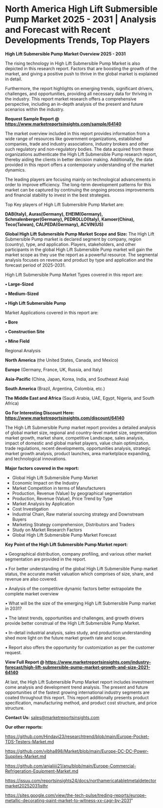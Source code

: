 # North America High Lift Submersible Pump Market 2025 - 2031 | Analysis and Forecast with Recent Developments Trends, Top Players

<Strong> High Lift Submersible Pump Market Overview 2025 - 2031</strong>

The rising technology in High Lift Submersible Pump Market is also depicted in this research report. Factors that are boosting the growth of the market, and giving a positive push to thrive in the global market is explained in detail.

Furthermore, the report highlights on emerging trends, significant drivers, challenges, and opportunities, providing all necessary data for thriving in the industry. This report market research offers a comprehensive perspective, including an in-depth analysis of the present and future scenarios within the industry.

<strong>Request Sample Report @ <a href=https://www.marketreportsinsights.com/sample/64140>https://www.marketreportsinsights.com/sample/64140</a></strong>

The market overview included in this report provides information from a wide range of resources like government organizations, established companies, trade and industry associations, industry brokers and other such regulatory and non-regulatory bodies. The data acquired from these organizations authenticate the High Lift Submersible Pump research report, thereby aiding the clients in better decision making. Additionally, the data provided in this report offers a contemporary understanding of the market dynamics.

The leading players are focusing mainly on technological advancements in order to improve efficiency. The long-term development patterns for this market can be captured by continuing the ongoing process improvements and financial stability to invest in the best strategies.

Top Key players of High Lift Submersible Pump Market are:

<strong>DAB(Italy), Auras(Germany), EHEIM(Germany), Schmalenberger(Germany), PEDROLLO(Italy), Kamoer(China), Teco(Taiwan), CALPEDA(Germany), ACVIN(US)</strong>

<strong><b>Global High Lift Submersible Pump Market Scope and Size:</b></strong>
The High Lift Submersible Pump market is declared segment by company, region (country), type, and application. Players, stakeholders, and other participants in the global High Lift Submersible Pump market will gain the market scope as they use the report as a powerful resource. The segmental analysis focuses on revenue and product by type and application and the forecast period of 2025-2031.

High Lift Submersible Pump Market Types covered in this report are:

<strong>• Large-Sized

• Medium-Sized

• High Lift Submersible Pump</strong>

Market Applications covered in this report are:

<strong>• Bore

• Construction Site

• Mine Field</strong> 

Regional Analysis

<strong>North America</strong> (the United States, Canada, and Mexico)

<strong>Europe</strong> (Germany, France, UK, Russia, and Italy)

<strong>Asia-Pacific</strong> (China, Japan, Korea, India, and Southeast Asia)

<strong>South America</strong> (Brazil, Argentina, Colombia, etc.)

<strong>The Middle East and Africa</strong> (Saudi Arabia, UAE, Egypt, Nigeria, and South Africa)

<strong>Go For Interesting Discount Here: <a href=https://www.marketreportsinsights.com/discount/64140>https://www.marketreportsinsights.com/discount/64140</a></strong>

The High Lift Submersible Pump market report provides a detailed analysis of global market size, regional and country-level market size, segmentation market growth, market share, competitive Landscape, sales analysis, impact of domestic and global market players, value chain optimization, trade regulations, recent developments, opportunities analysis, strategic market growth analysis, product launches, area marketplace expanding, and technological innovations.

<strong><b>Major factors covered in the report:</b></strong>
<ul>
  <li>Global High Lift Submersible Pump Market </li>
  <li>Economic Impact on the Industry</li>
  <li>Market Competition in terms of Manufacturers</li>
  <li>Production, Revenue (Value) by geographical segmentation</li>
  <li>Production, Revenue (Value), Price Trend by Type</li>
  <li>Market Analysis by Application</li>
  <li>Cost Investigation</li>
  <li>Industrial Chain, Raw material sourcing strategy and Downstream Buyers</li>
  <li>Marketing Strategy comprehension, Distributors and Traders</li>
  <li>Study on Market Research Factors</li>
  <li>Global High Lift Submersible Pump Market Forecast</li>
</ul>

<strong><b>Key Point of the High Lift Submersible Pump Market report:</b></strong>

• Geographical distribution, company profiling, and various other market segmentation are provided in the report.

• For better understanding of the global High Lift Submersible Pump market status, the accurate market valuation which comprises of size, share, and revenue are also covered.

• Analysis of the competitive dynamic factors better extrapolate the complete market overview

• What will be the size of the emerging High Lift Submersible Pump market in 2031?

• The latest trends, opportunities and challenges, and growth drivers provide better construal of the High Lift Submersible Pump Market.

• In-detail industrial analysis, sales study, and production understanding shed more light on the future market growth rate and scope.

• Report also offers the opportunity for customization as per the customer request.

<strong><b>View Full Report @ <a href=https://www.marketreportsinsights.com/industry-forecast/high-lift-submersible-pump-market-growth-and-size-2021-64140>https://www.marketreportsinsights.com/industry-forecast/high-lift-submersible-pump-market-growth-and-size-2021-64140</a></b></strong>


At last, the High Lift Submersible Pump Market report includes investment come analysis and development trend analysis. The present and future opportunities of the fastest growing international industry segments are coated throughout this report. This report additionally presents product specification, manufacturing method, and product cost structure, and price structure.

<strong>Contact Us:</strong>
sales@marketreportsinsights.com

<strong>Our other reports:</strong>

<a href=https://github.com/Hindavi23/researchtrend/blob/main/Europe-Pocket-TDS-Testers-Market.md>https://github.com/Hindavi23/researchtrend/blob/main/Europe-Pocket-TDS-Testers-Market.md</a>

<a href=https://github.com/vibha898/Market/blob/main/Europe-DC-DC-Power-Supplies-Market.md>https://github.com/vibha898/Market/blob/main/Europe-DC-DC-Power-Supplies-Market.md</a>

<a href=https://github.com/anjaliiii21/anu/blob/main/Europe-Commercial-Refrigeration-Equipment-Market.md>https://github.com/anjaliiii21/anu/blob/main/Europe-Commercial-Refrigeration-Equipment-Market.md</a>

<a href=https://issuu.com/reportsinsights24/docs/northamericatabletmetaldetectormarket20252031isthr>https://issuu.com/reportsinsights24/docs/northamericatabletmetaldetectormarket20252031isthr</a>

<a href=https://sites.google.com/view/the-tech-pulse/treding-reports/europe-metallic-decorating-paint-market-to-witness-xx-cagr-by-2031>https://sites.google.com/view/the-tech-pulse/treding-reports/europe-metallic-decorating-paint-market-to-witness-xx-cagr-by-2031</a>"
